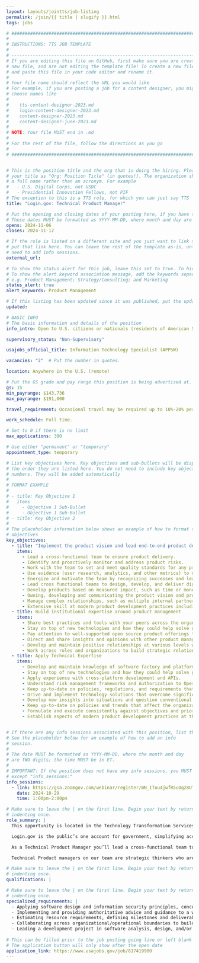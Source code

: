 ```yaml
---
layout: layouts/jointts/job-listing
permalink: /join/{{ title | slugify }}.html
tags: jobs

# ###############################################################################
#                                                                              #
# INSTRUCTIONS: TTS JOB TEMPLATE                                               #
#                                                                              #
# -----------------------------------------------------------------------------#
# If you are editing this file on GitHub, first make sure you are creating a   #
# new file, and are not editing the template file! To create a new file, copy  #
# and paste this file in your code editor and rename it.                       #
#                                                                              #
# Your file name should reflect the URL you would like                         #
# For example, if you are posting a job for a content designer, you might      #
# choose names like                                                            #
#                                                                              #
#    tts-content-designer-2023.md                                              #
#    login-content-designer-2023.md                                            #
#    content-designer-2023.md                                                  #
#    content-designer-june-2023.md                                             #
#                                                                              #
# NOTE: Your file MUST end in .md                                              #
#                                                                              #
# For the rest of the file, follow the directions as you go                    #
#                                                                              #
# ###############################################################################


# This is the position title and the org that is doing the hiring. Please format
# your title as "Org: Position Title" (in quotes!). The organization should be
# a full name rather than an acronym. For example
#   - U.S. Digital Corps, not USDC
#   - Presidential Innovation Fellows, not PIF
# The exception to this is a TTS role, for which you can just say TTS
title: "Login.gov: Technical Product Manager"

# Put the opening and closing dates of your posting here, if you have them
# These dates MUST be formatted as YYYY-MM-DD, where month and day are 2-digits
opens: 2024-11-06
closes: 2024-11-12

# If the role is listed on a different site and you just want to link to it,
# put that link here. You can leave the rest of the template as-is, unless you
# need to add info sessions.
external_url:

# To show the status alert for this job, leave this set to true. To hide it, change to false
# To show the alert keyword association message, add the keywords separated by a semi-colon
# e.g. Product Management; Strategy/Consulting; and Marketing
status_alert: true
alert_keywords: Product Management

# If this listing has been updated since it was published, put the updated date below in YYYY-MM-DD format.
updated:

# BASIC INFO
# The basic information and details of the position
info_intro: Open to U.S. citizens or nationals (residents of American Samoa and Swains Island). Subject to background check.

supervisory_status: "Non-Supervisory"

usajobs_official_title: Information Technology Specialist (APPSW)

vacancies: "2"  # Put the number in quotes.

location: Anywhere in the U.S. (remote)

# Put the GS grade and pay range this position is being advertised at. For SES positions, set the value of gs to SES.
gs: 15
min_payrange: $143,736
max_payrange: $191,000

travel_requirement: Occasional travel may be required up to 10%-20% per year.

work_schedule: Full time.

# Set to 0 if there is no limit
max_applications: 300

# Use either "permanent" or "temporary"
appointment_type: temporary

# List key objectives here. Key objectives and sub-bullets will be displayed in
# the order they are listed here. You do not need to include key objective
# numbers. They will be added automatically
#
# FORMAT EXAMPLE
#
# - title: Key Objective 1
#   items
#     - Objective 1 Sub-Bullet
#     - Objective 1 Sub-Bullet
# - title: Key Objective 2
#
# The placeholder information below shows an example of how to format the key
# objectives
key_objectives:
  - title: "Implement the product vision and lead end-to-end product development"
    items:
      - Lead a cross-functional team to ensure product delivery.
      - Identify and proactively monitor and address product risks.
      - Work with the team to set and meet quality standards for any product you build.
      - Use evidence (user research, analytics, and other metrics) to make product decisions.
      - Energize and motivate the team by recognizing successes and learning from failures.
      - Lead cross functional teams to design, develop, and deliver digital products or services.
      - Develop products based on measured impact, such as time or money saved or value created.
      - Owning, developing and communicating the product vision and product roadmap.
      - Manage complex relationships, such as multiple internal partners, significant executive oversight, or multiple distinct user groups.
      - Extensive skill at modern product development practices including agile/iterative software development, use of open source tools or techniques, and user-centered product approaches.
  - title: Build institutional expertise around product management
    items:
      - Share best practices and tools with your peers across the organization.
      - Stay on top of new technologies and how they could help solve government problems.
      - Pay attention to well-supported open source product offerings that can be reused in a government context to solve common problems.
      - Direct and share insights and opinions with other product managers, contributing to our growing culture of product management.
      - Develop and maintain positive relationships at various levels within an organization and champion diversity, equity, inclusion, and accessibility.
      - Work across roles and organizations to build strategic relationships, achieve common goals, and to resolve sensitive issues.
  - title: Apply Technical Expertise
    items:
      - Develop and maintain knowledge of software factory and platform concepts and how they are leveraged in government.
      - Stay on top of new technologies and how they could help solve government problems.
      - Apply experience with cross-platform development and APIs.
      - Understand risk management frameworks and Authorization to Operate (ATO) concepts.
      - Keep up-to-date on policies, regulations, and requirements that impact digital services.
      - Drive and implement technology solutions that overcome significant challenges resulting from complex or bureaucratic environments or technically difficult problems.
      - Develop new insights into situations and question conventional approaches.
      - Keep up-to-date on policies and trends that affect the organization and shape stakeholders’ views.
      - Formulate and execute consistently against objectives and priorities.
      - Establish aspects of modern product development practices at the organizational level including agile/iterative software development, use of open source tools or techniques, and user-centered product approaches.


# If there are any info sessions associated with this position, list them here
# See the placeholder below for an example of how to add an info
# session.
#
# The date MUST be formatted as YYYY-MM-DD, where the month and day
# are TWO digits; the time MUST be in ET.
#
# IMPORTANT: If the position does not have any info sessions, you MUST delete everything
# except "info_sessions:"
info_sessions:
  - link: https://gsa.zoomgov.com/webinar/register/WN_ITou4jwfR5uOqz8UTyS9mw#/registration
    date: 2024-10-29
    time: 1:00pm-2:00pm

# Make sure to leave the | on the first line. Begin your text by returning to the next line and
# indenting once.
role_summary: |
  This opportunity is located in the Technology Transformation Services (TTS) Solutions Division’s Login.gov team. The Login.gov team is remote-first and is composed of experts across product development, software engineering, cybersecurity, and platform engineering.

  Login.gov is the public’s one account for government, simplifying access to government benefits and services for members of the public by enabling them to reuse one secure account across government agencies, and improving the security of government systems by enabling agencies to leverage a shared technology service to provide strong authentication and identity verification services to their customers.This opportunity is located in the Technology Transformation Services (TTS) Solutions Division’s Login.gov.

  As a Technical Product Manager you’ll lead a cross-functional team to deliver products using agile methodologies and modern software development practices while building capacity for product innovation in government.

  Technical Product managers on our team are strategic thinkers who are comfortable defining a compelling vision and designing a measurable strategy to achieve that vision. Decisive leaders who know how to motivate cross-functional teams to build the right thing. Comfortable with the software development lifecycle, modern automated development and operation tools, and federal security and compliance standards.

# Make sure to leave the | on the first line. Begin your text by returning to the next line and
# indenting once.
qualifications: |

# Make sure to leave the | on the first line. Begin your text by returning to the next line and
# indenting once.
specialized_requirements: |
  - Applying software design and information security principles, concepts, methods, standards, and practices.
  - Implementing and providing authoritative advice and guidance to a wide array of management, staff, and other stakeholders to ensure the  confidentiality, integrity, and availability of digital services/platforms/products on a broad, complex spectrum impacting government entities.
  - Estimating resource requirements, defining milestones and deliverables, monitoring activities, and evaluating and reporting on accomplishments.
  - Collaborating across organizational/operational boundaries to build strategic relationships and resolving sensitive IT issues.
  - Leading a development project in software analysis, design, and/or development and implementation for a new system or enhancement to an existing IT system; including applying software development methodologies. 
  
# This can be filled prior to the job posting going live or left blank #
# The application button will only show after the open date            #
application_link: https://www.usajobs.gov/job/817419900 
---
```


